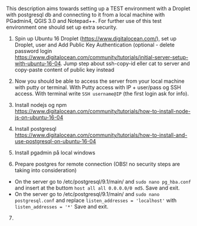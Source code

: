 This description aims towards setting up a TEST environment with a Droplet with postgresql db and connecting to it from a local machine with PGadmin4, QGIS 3.0 and Notepad++. For further use of this test environment one should set up extra security.

1) Spin up Ubuntu 16 Droplet (https://www.digitalocean.com/), set up Droplet, user and Add Public Key Authentication (optional - delete password login 
https://www.digitalocean.com/community/tutorials/initial-server-setup-with-ubuntu-16-04. Jump step about ssh-copy-id eller cat to server and copy-paste content of public key instead 

2) Now you should be able to access the server from your local machine with putty or terminal. With Putty access with IP + user/pass og SSH access. With terminal write `SSH username@IP` (the first login ask for info).

3) Install nodejs og npm
https://www.digitalocean.com/community/tutorials/how-to-install-node-js-on-ubuntu-16-04

4) Install postgresql
https://www.digitalocean.com/community/tutorials/how-to-install-and-use-postgresql-on-ubuntu-16-04

5) Install pgadmin på local windows

6) Prepare postgres for remote connection (OBS! no security steps are taking into consideration)
- On the server go to /etc/postgresql/9.1/main/ and `sudo nano pg_hba.conf` and insert at the buttom `host all all 0.0.0.0/0 md5`. Save and exit.
- On the server go to /etc/postgresql/9.1/main/ and `sudo nano postgresql.conf` and replace `listen_addresses = 'localhost'` with `listen_addresses = '*'` Save and exit.

7)


